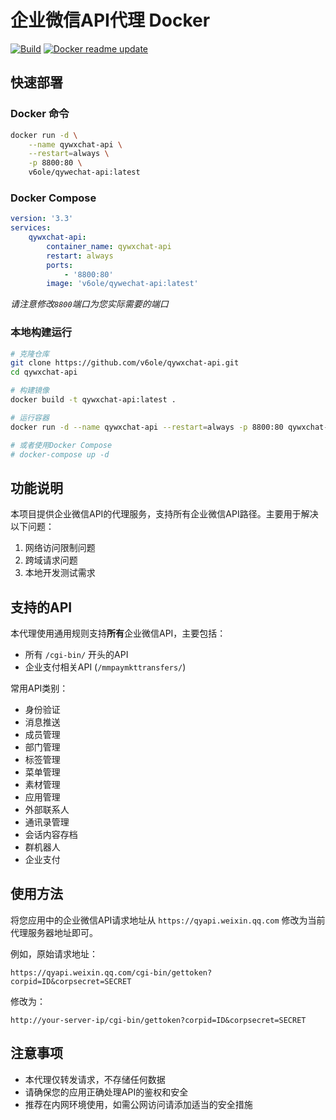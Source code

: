 # 企业微信API代理 Docker

[![Build](https://github.com/v6ole/qywxchat-api/actions/workflows/build.yml/badge.svg)](https://github.com/v6ole/qywxchat-api/actions/workflows/build.yml) [![Docker readme update](https://github.com/v6ole/qywxchat-api/actions/workflows/readme_update.yml/badge.svg)](https://github.com/v6ole/qywxchat-api/actions/workflows/readme_update.yml)

## 快速部署

### Docker 命令
```bash
docker run -d \
    --name qywxchat-api \
    --restart=always \
    -p 8800:80 \
    v6ole/qywechat-api:latest
```

### Docker Compose
```yaml
version: '3.3'
services:
    qywxchat-api:
        container_name: qywxchat-api
        restart: always
        ports:
            - '8800:80'
        image: 'v6ole/qywechat-api:latest'
```

*请注意修改`8800`端口为您实际需要的端口*

### 本地构建运行
```bash
# 克隆仓库
git clone https://github.com/v6ole/qywxchat-api.git
cd qywxchat-api

# 构建镜像
docker build -t qywxchat-api:latest .

# 运行容器
docker run -d --name qywxchat-api --restart=always -p 8800:80 qywxchat-api:latest

# 或者使用Docker Compose
# docker-compose up -d
```

## 功能说明

本项目提供企业微信API的代理服务，支持所有企业微信API路径。主要用于解决以下问题：

1. 网络访问限制问题
2. 跨域请求问题
3. 本地开发测试需求

## 支持的API

本代理使用通用规则支持**所有**企业微信API，主要包括：

- 所有 `/cgi-bin/` 开头的API
- 企业支付相关API (`/mmpaymkttransfers/`)

常用API类别：
- 身份验证
- 消息推送
- 成员管理
- 部门管理
- 标签管理
- 菜单管理
- 素材管理
- 应用管理
- 外部联系人
- 通讯录管理
- 会话内容存档
- 群机器人
- 企业支付

## 使用方法

将您应用中的企业微信API请求地址从 `https://qyapi.weixin.qq.com` 修改为当前代理服务器地址即可。

例如，原始请求地址：
```
https://qyapi.weixin.qq.com/cgi-bin/gettoken?corpid=ID&corpsecret=SECRET
```

修改为：
```
http://your-server-ip/cgi-bin/gettoken?corpid=ID&corpsecret=SECRET
```

## 注意事项

- 本代理仅转发请求，不存储任何数据
- 请确保您的应用正确处理API的鉴权和安全
- 推荐在内网环境使用，如需公网访问请添加适当的安全措施